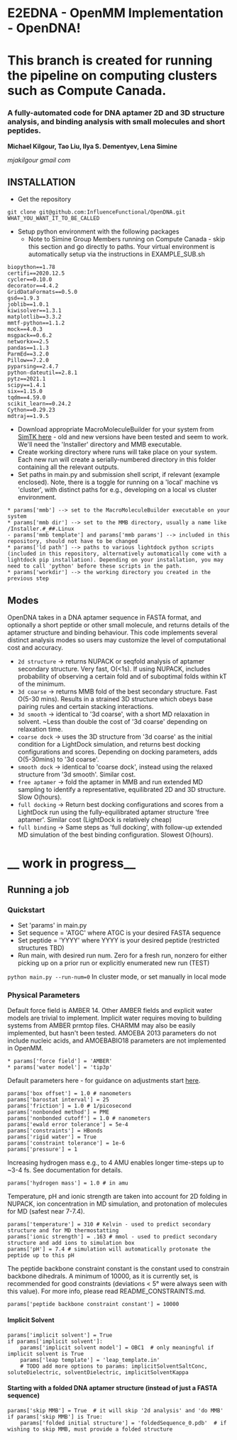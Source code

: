 # E2EDNA - OpenMM Implementation - OpenDNA!
# This branch is created for running the pipeline on computing clusters such as Compute Canada.

### A fully-automated code for DNA aptamer 2D and 3D structure analysis, and binding analysis with small molecules and short peptides.

**Michael Kilgour, Tao Liu, Ilya S. Dementyev, Lena Simine**

_mjakilgour gmail com_

## INSTALLATION
* Get the repository
```
git clone git@github.com:InfluenceFunctional/OpenDNA.git WHAT_YOU_WANT_IT_TO_BE_CALLED
```
* Setup python environment with the following packages
  * Note to Simine Group Members running on Compute Canada - skip this section and go directly to paths. Your virtual environment is automatically setup via the instructions in EXAMPLE_SUB.sh
```
biopython==1.78
certifi==2020.12.5
cycler==0.10.0
decorator==4.4.2
GridDataFormats==0.5.0
gsd==1.9.3
joblib==1.0.1
kiwisolver==1.3.1
matplotlib==3.3.2
mmtf-python==1.1.2
mock==4.0.3
msgpack==0.6.2
networkx==2.5
pandas==1.1.3
ParmEd==3.2.0
Pillow==7.2.0
pyparsing==2.4.7
python-dateutil==2.8.1
pytz==2021.1
scipy==1.4.1
six==1.15.0
tqdm==4.59.0
scikit_learn==0.24.2
Cython==0.29.23
mdtraj==1.9.5
```
* Download appropriate MacroMoleculeBuilder for your system from [SimTK here](https://simtk.org/projects/rnatoolbox) - old and new versions have been tested and seem to work. We'll need the 'Installer' directory and MMB executable. 
* Create working directory where runs will take place on your system. 
  Each new run will create a serially-numbered directory in this folder containing all the relevant outputs.
* Set paths in main.py and submission shell script, if relevant (example enclosed). Note, there is a toggle for running on a 'local' machine vs 'cluster', with distinct paths for e.g., developing on a local vs cluster environment.
```
* params['mmb'] --> set to the MacroMoleculeBuilder executable on your system
* params['mmb dir'] --> set to the MMB directory, usually a name like /Installer.#_##.Linux
- params['mmb template'] and params['mmb params'] --> included in this repository, should not have to be changed
* params['ld path'] --> paths to various lightdock python scripts (included in this repository, alternatively automatically come with a lightdock pip installation). Depending on your installation, you may need to call 'python' before these scripts in the path.
* params['workdir'] --> the working directory you created in the previous step
```

## Modes
OpenDNA takes in a DNA aptamer sequence in FASTA format, and optionally a short peptide or other small molecule, and returns details of the aptamer structure and binding behaviour.
This code implements several distinct analysis modes so users may customize the level of computational cost and accuracy.

* `2d structure` &rarr; returns NUPACK or seqfold analysis of aptamer secondary structure. Very fast, O(<1s). If using NUPACK, includes probability of observing a certain fold and of suboptimal folds within kT of the minimum.
* `3d coarse` &rarr; returns MMB fold of the best secondary structure. Fast O(5-30 mins). Results in a strained 3D structure which obeys base pairing rules and certain stacking interactions.
* `3d smooth` &rarr; identical to '3d coarse', with a short MD relaxation in solvent. ~Less than double the cost of '3d coarse' depending on relaxation time.
* `coarse dock` &rarr; uses the 3D structure from '3d coarse' as the initial condition for a LightDock simulation, and returns best docking configurations and scores. Depending on docking parameters, adds O(5-30mins) to '3d coarse'.
* `smooth dock` &rarr; identical to 'coarse dock', instead using the relaxed structure from '3d smooth'. Similar cost. 
* `free aptamer` &rarr; fold the aptamer in MMB and run extended MD sampling to identify a representative, equilibrated 2D and 3D structure. Slow O(hours).
* `full docking` &rarr; Return best docking configurations and scores from a LightDock run using the fully-equilibrated aptamer structure 'free aptamer'. Similar cost (LightDock is relatively cheap)
* `full binding` &rarr; Same steps as 'full docking', with follow-up extended MD simulation of the best binding configuration. Slowest O(hours).

# __ work in progress__


## Running a job

### Quickstart
* Set 'params' in main.py
* Set sequence = 'ATGC' where ATGC is your desired FASTA sequence
* Set peptide = 'YYYY' where YYYY is your desired peptide (restricted structures TBD)
* Run main, with desired run num. Zero for a fresh run, nonzero for either picking up on a prior run or explicitly enumerated new run (TEST)

`python main.py --run-num=0` In cluster mode, or set manually in local mode

### Physical Parameters

Default force field is AMBER 14. Other AMBER fields and explicit water models are trivial to implement. Implicit water requires moving to building systems from AMBER prmtop files. CHARMM may also be easily implemented, but hasn't been tested. AMOEBA 2013 parameters do not include nucleic acids, and AMOEBABIO18 parameters are not implemented in OpenMM.  
```
* params['force field'] = 'AMBER'
* params['water model'] = 'tip3p'
```

Default parameters here - for guidance on adjustments start [here](http://docs.openmm.org/latest/userguide/application.html).

```
params['box offset'] = 1.0 # nanometers
params['barostat interval'] = 25
params['friction'] = 1.0 # 1/picosecond
params['nonbonded method'] = PME
params['nonbonded cutoff'] = 1.0 # nanometers
params['ewald error tolerance'] = 5e-4
params['constraints'] = HBonds
params['rigid water'] = True
params['constraint tolerance'] = 1e-6
params['pressure'] = 1 
```

Increasing hydrogen mass e.g., to 4 AMU enables longer time-steps up to ~3-4 fs. See documentation for details.

```
params['hydrogen mass'] = 1.0 # in amu
```

Temperature, pH and ionic strength are taken into account for 2D folding in NUPACK, ion concentration in MD simulation, and protonation of molecules for MD (safest near 7-7.4).

```
params['temperature'] = 310 # Kelvin - used to predict secondary structure and for MD thermostatting
params['ionic strength'] = .163 # mmol - used to predict secondary structure and add ions to simulation box
params['pH'] = 7.4 # simulation will automatically protonate the peptide up to this pH
```

The peptide backbone constraint constant is the constant used to constrain backbone dihedrals. 
A minimum of 10000, as it is currently set, is recommended for good constraints (deviations < 5° were always seen with this value).
For more info, please read README_CONSTRAINTS.md.

```
params['peptide backbone constraint constant'] = 10000
```
#### Implicit Solvent
```
params['implicit solvent'] = True
if params['implicit solvent']:
    params['implicit solvent model'] = OBC1  # only meaningful if implicit solvent is True
    params['leap template'] = 'leap_template.in'
    # TODO add more options to params: implicitSolventSaltConc, soluteDielectric, solventDielectric, implicitSolventKappa
```

#### Starting with a folded DNA aptamer structure (instead of just a FASTA sequence)
```
params['skip MMB'] = True  # it will skip '2d analysis' and 'do MMB'
if params['skip MMB'] is True:
    params['folded initial structure'] = 'foldedSequence_0.pdb'  # if wishing to skip MMB, must provide a folded structure
```

